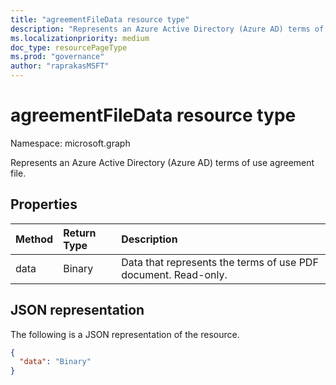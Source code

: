 ```yaml
---
title: "agreementFileData resource type"
description: "Represents an Azure Active Directory (Azure AD) terms of use agreement file."
ms.localizationpriority: medium
doc_type: resourcePageType
ms.prod: "governance"
author: "raprakasMSFT"
---
```


# agreementFileData resource type

Namespace: microsoft.graph

Represents an Azure Active Directory (Azure AD) terms of use agreement file.

## Properties
| Method       | Return Type | Description |
|:-------------|:------------|:------------|
|data|Binary|Data that represents the terms of use PDF document. Read-only.|

## JSON representation

The following is a JSON representation of the resource.

<!-- {
  "blockType": "resource",
  "optionalProperties": [

  ],
  "@odata.type": "microsoft.graph.agreementFileData"
}-->

```json
{
  "data": "Binary"
}

```

<!-- uuid: 8fcb5dbc-d5aa-4681-8e31-b001d5168d79
2015-10-25 14:57:30 UTC -->
<!--
{
  "type": "#page.annotation",
  "description": "agreementFileData resource",
  "keywords": "",
  "section": "documentation",
  "tocPath": "",
  "suppressions": []
}
-->


